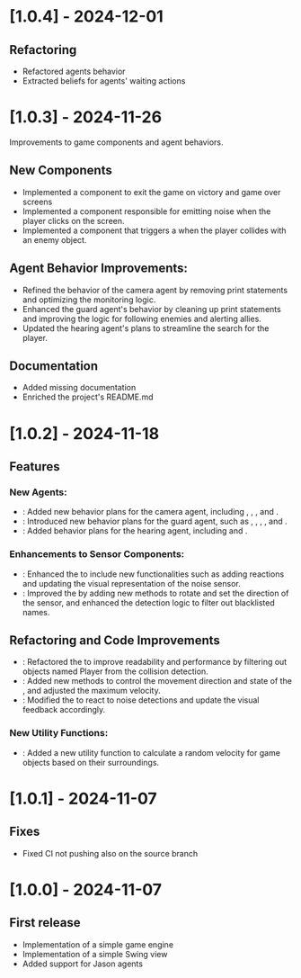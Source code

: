 
# [1.0.4] - 2024-12-01
## Refactoring
- Refactored agents behavior
- Extracted beliefs for agents' waiting actions


# [1.0.3] - 2024-11-26
Improvements to game components and agent behaviors. 

## New Components
- Implemented a component to exit the game on victory and game over screens
- Implemented a component responsible for emitting noise when the player clicks on the screen.
- Implemented a component that triggers a  when the player collides with an enemy object.

## Agent Behavior Improvements:
- Refined the behavior of the camera agent by removing print statements and optimizing the monitoring logic.
- Enhanced the guard agent's behavior by cleaning up print statements and improving the logic for following enemies and alerting allies.
- Updated the hearing agent's plans to streamline the search for the player.

## Documentation
- Added missing documentation
- Enriched the project's README.md


# [1.0.2] - 2024-11-18
## Features
### New Agents:
* : Added new behavior plans for the camera agent, including , , , and .
* : Introduced new behavior plans for the guard agent, such as , , , , and .
* : Added behavior plans for the hearing agent, including  and .

### Enhancements to Sensor Components:
* : Enhanced the  to include new functionalities such as adding reactions and updating the visual representation of the noise sensor.
* : Improved the  by adding new methods to rotate and set the direction of the sensor, and enhanced the detection logic to filter out blacklisted names.

## Refactoring and Code Improvements
* : Refactored the  to improve readability and performance by filtering out objects named Player from the collision detection.
* : Added new methods to control the movement direction and state of the , and adjusted the maximum velocity.
* : Modified the  to react to noise detections and update the visual feedback accordingly.

### New Utility Functions:
* : Added a new utility function  to calculate a random velocity for game objects based on their surroundings.


# [1.0.1] - 2024-11-07
## Fixes
- Fixed CI not pushing also on the source branch


# [1.0.0] - 2024-11-07
## First release
- Implementation of a simple game engine 
- Implementation of a simple Swing view 
- Added support for Jason agents

